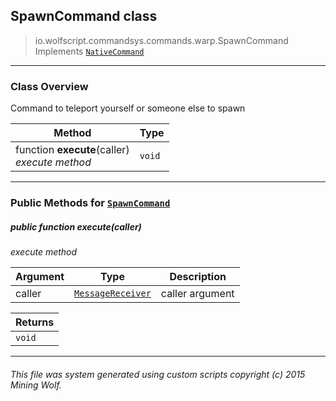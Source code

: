 ## SpawnCommand __class__

>io.wolfscript.commandsys.commands.warp.SpawnCommand
>Implements [`NativeCommand`](../../NativeCommand.md)

---

### Class Overview

Command to teleport yourself or someone else to spawn

Method | Type   
--- | :--- 
 function __execute__(caller) <br> _execute method_ | `void`



---


### Public Methods for [`SpawnCommand`](SpawnCommand.md)

##### <a id='execute'></a>public  function __execute__(caller)

_execute method_

Argument | Type | Description  
--- | --- | --- 
caller | [`MessageReceiver`](../../../chat/MessageReceiver.md) | caller argument

Returns | 
--- | 
`void` |


---


###### This file was system generated using custom scripts copyright (c) 2015 Mining Wolf.
	

